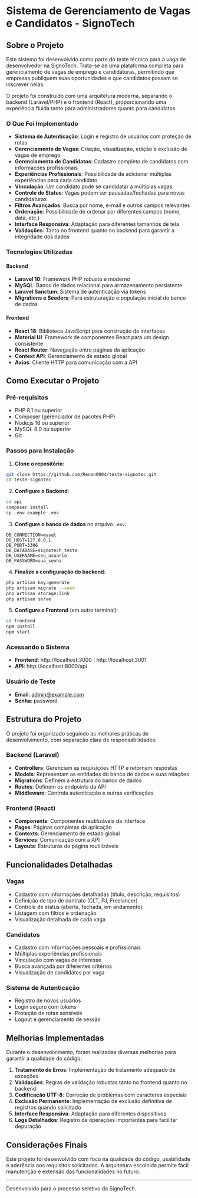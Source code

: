 # Sistema de Gerenciamento de Vagas e Candidatos - SignoTech


## Sobre o Projeto

Este sistema foi desenvolvido como parte do teste técnico para a vaga de desenvolvedor na SignoTech. Trata-se de uma plataforma completa para gerenciamento de vagas de emprego e candidaturas, permitindo que empresas publiquem suas oportunidades e que candidatos possam se inscrever nelas.

O projeto foi construído com uma arquitetura moderna, separando o backend (Laravel/PHP) e o frontend (React), proporcionando uma experiência fluida tanto para administradores quanto para candidatos.

### O Que Foi Implementado

- **Sistema de Autenticação**: Login e registro de usuários com proteção de rotas
- **Gerenciamento de Vagas**: Criação, visualização, edição e exclusão de vagas de emprego
- **Gerenciamento de Candidatos**: Cadastro completo de candidatos com informações profissionais
- **Experiências Profissionais**: Possibilidade de adicionar múltiplas experiências para cada candidato
- **Vinculação**: Um candidato pode se candidatar a múltiplas vagas
- **Controle de Status**: Vagas podem ser pausadas/fechadas para novas candidaturas
- **Filtros Avançados**: Busca por nome, e-mail e outros campos relevantes
- **Ordenação**: Possibilidade de ordenar por diferentes campos (nome, data, etc.)
- **Interface Responsiva**: Adaptação para diferentes tamanhos de tela
- **Validações**: Tanto no frontend quanto no backend para garantir a integridade dos dados

### Tecnologias Utilizadas

#### Backend
- **Laravel 10**: Framework PHP robusto e moderno
- **MySQL**: Banco de dados relacional para armazenamento persistente
- **Laravel Sanctum**: Sistema de autenticação via tokens
- **Migrations e Seeders**: Para estruturação e população inicial do banco de dados

#### Frontend
- **React 18**: Biblioteca JavaScript para construção de interfaces
- **Material UI**: Framework de componentes React para um design consistente
- **React Router**: Navegação entre páginas da aplicação
- **Context API**: Gerenciamento de estado global
- **Axios**: Cliente HTTP para comunicação com a API

## Como Executar o Projeto

### Pré-requisitos
- PHP 8.1 ou superior
- Composer (gerenciador de pacotes PHP)
- Node.js 16 ou superior
- MySQL 8.0 ou superior
- Git

### Passos para Instalação

1. **Clone o repositório**:
```bash
git clone https://github.com/Renan0004/teste-signotec.git
cd teste-signotec
```

2. **Configure o Backend**:
```bash
cd api
composer install
cp .env.example .env
```

3. **Configure o banco de dados** no arquivo `.env`:
```
DB_CONNECTION=mysql
DB_HOST=127.0.0.1
DB_PORT=3306
DB_DATABASE=signotech_teste
DB_USERNAME=seu_usuario
DB_PASSWORD=sua_senha
```

4. **Finalize a configuração do backend**:
```bash
php artisan key:generate
php artisan migrate --seed
php artisan storage:link
php artisan serve
```

5. **Configure o Frontend** (em outro terminal):
```bash
cd frontend
npm install
npm start
```

### Acessando o Sistema

- **Frontend**: http://localhost:3000 | http://localhost:3001
- **API**: http://localhost:8000/api

### Usuário de Teste
- **Email**: admin@example.com
- **Senha**: password

## Estrutura do Projeto

O projeto foi organizado seguindo as melhores práticas de desenvolvimento, com separação clara de responsabilidades:

### Backend (Laravel)

- **Controllers**: Gerenciam as requisições HTTP e retornam respostas
- **Models**: Representam as entidades do banco de dados e suas relações
- **Migrations**: Definem a estrutura do banco de dados
- **Routes**: Definem os endpoints da API
- **Middleware**: Controla autenticação e outras verificações

### Frontend (React)

- **Components**: Componentes reutilizáveis da interface
- **Pages**: Páginas completas da aplicação
- **Contexts**: Gerenciamento de estado global
- **Services**: Comunicação com a API
- **Layouts**: Estruturas de página reutilizáveis

## Funcionalidades Detalhadas

### Vagas
- Cadastro com informações detalhadas (título, descrição, requisitos)
- Definição de tipo de contrato (CLT, PJ, Freelancer)
- Controle de status (aberta, fechada, em andamento)
- Listagem com filtros e ordenação
- Visualização detalhada de cada vaga

### Candidatos
- Cadastro com informações pessoais e profissionais
- Múltiplas experiências profissionais
- Vinculação com vagas de interesse
- Busca avançada por diferentes critérios
- Visualização de candidatos por vaga

### Sistema de Autenticação
- Registro de novos usuários
- Login seguro com tokens
- Proteção de rotas sensíveis
- Logout e gerenciamento de sessão

## Melhorias Implementadas

Durante o desenvolvimento, foram realizadas diversas melhorias para garantir a qualidade do código:

1. **Tratamento de Erros**: Implementação de tratamento adequado de exceções
2. **Validações**: Regras de validação robustas tanto no frontend quanto no backend
3. **Codificação UTF-8**: Correção de problemas com caracteres especiais
4. **Exclusão Permanente**: Implementação de exclusão definitiva de registros quando solicitado
5. **Interface Responsiva**: Adaptação para diferentes dispositivos
6. **Logs Detalhados**: Registro de operações importantes para facilitar depuração

## Considerações Finais

Este projeto foi desenvolvido com foco na qualidade do código, usabilidade e aderência aos requisitos solicitados. A arquitetura escolhida permite fácil manutenção e extensão das funcionalidades no futuro.

---

Desenvolvido para o processo seletivo da SignoTech. 